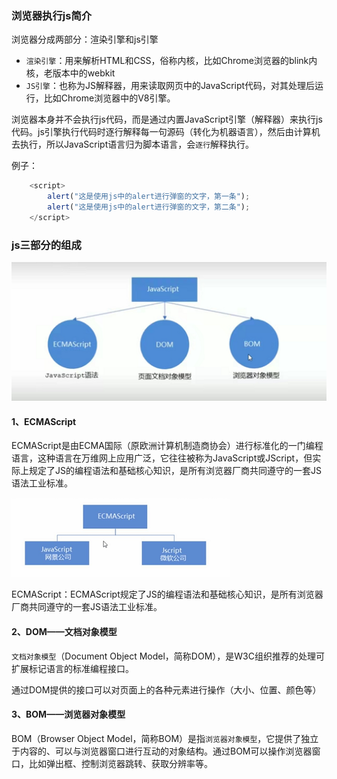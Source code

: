 ### 浏览器执行js简介

浏览器分成两部分：渲染引擎和js引擎

- `渲染引擎`：用来解析HTML和CSS，俗称内核，比如Chrome浏览器的blink内核，老版本中的webkit
- `JS引擎`：也称为JS解释器，用来读取网页中的JavaScript代码，对其处理后运行，比如Chrome浏览器中的V8引擎。



浏览器本身并不会执行js代码，而是通过内置JavaScript引擎（解释器）来执行js代码。js引擎执行代码时逐行解释每一句源码（转化为机器语言），然后由计算机去执行，所以JavaScript语言归为脚本语言，会`逐行`解释执行。



例子：

```js
    <script>
        alert("这是使用js中的alert进行弹窗的文字，第一条");
        alert("这是使用js中的alert进行弹窗的文字，第二条");
    </script>
```





### js三部分的组成



![image-20211203083830422](02浏览器执行js过程和js三部分组成.assets/image-20211203083830422.png)

#### 1、ECMAScript

ECMAScript是由ECMA国际（原欧洲计算机制造商协会）进行标准化的一门编程语言，这种语言在万维网上应用广泛，它往往被称为JavaScript或JScript，但实际上规定了JS的编程语法和基础核心知识，是所有浏览器厂商共同遵守的一套JS语法工业标准。



![image-20211203104237116](02浏览器执行js过程和js三部分组成.assets/image-20211203104237116.png)

ECMAScript：ECMAScript规定了JS的编程语法和基础核心知识，是所有浏览器厂商共同遵守的一套JS语法工业标准。



#### 2、DOM——文档对象模型

`文档对象模型`（Document Object Model，简称DOM），是W3C组织推荐的处理可扩展标记语言的标准编程接口。

通过DOM提供的接口可以对页面上的各种元素进行操作（大小、位置、颜色等）



#### 3、BOM——浏览器对象模型

BOM（Browser Object Model，简称BOM）是指`浏览器对象模型`，它提供了独立于内容的、可以与浏览器窗口进行互动的对象结构。通过BOM可以操作浏览器窗口，比如弹出框、控制浏览器跳转、获取分辨率等。

